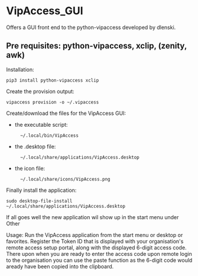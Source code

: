 # VipAccess_GUI
Offers a GUI front end to the  python-vipaccess developed by dlenski.

## Pre requisites: python-vipaccess, xclip, (zenity, awk)

Installation:

	pip3 install python-vipaccess xclip

Create the provision output:

	vipaccess provision -o ~/.vipaccess

Create/download the files for the VipAccess GUI:

- the executable script:

		~/.local/bin/VipAccess
	
- the .desktop file:

		~/.local/share/applications/VipAccess.desktop
	
- the icon file:

		~/.local/share/icons/VipAccess.png
	
Finally install the application:

	sudo desktop-file-install ~/.local/share/applications/VipAccess.desktop

If all goes well the new application wil show up in the start menu under Other

Usage: Run the VipAccess application from the start menu or desktop or favorites. Register the Token ID that is displayed with your organisation's remote access setup portal, along with the displayed 6-digit access code. There upon when you are ready to enter the access code upon remote login to the organisation you can use the paste function as the 6-digit code would aready have been copied into the clipboard.

